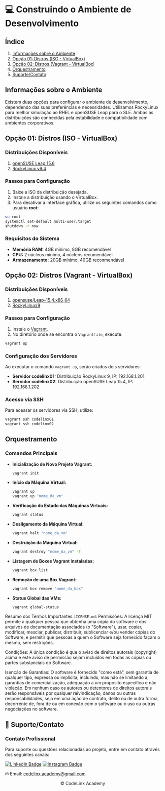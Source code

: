 # 💻 Construindo o Ambiente de Desenvolvimento

## Índice
1. [Informações sobre o Ambiente](#informacoes-sobre-o-ambiente)
2. [Opção 01: Distros (ISO - VirtualBox)](#distros-iso-virtualbox)
3. [Opção 02: Distros (Vagrant - VirtualBox)](#distros-vagrant-virtualbox)
4. [Orquestramento](#orquestramento)
5. [Suporte/Contato](#suporte-contato)

## <a id="informacoes-sobre-o-ambiente"></a> Informações sobre o Ambiente

Existem duas opções para configurar o ambiente de desenvolvimento, dependendo das suas preferências e necessidades. Utilizamos RockyLinux para melhor simulação ao RHEL e openSUSE Leap para o SLE. Ambas as distribuições são conhecidas pela estabilidade e compatibilidade com ambientes corporativos.

## <a id="distros-iso-virtualbox"></a> Opção 01: Distros (ISO - VirtualBox)

### Distribuições Disponíveis

1. [openSUSE Leap 15.6](https://get.opensuse.org/leap/15.6/)
2. [RockyLinux v9.4](https://rockylinux.org/download)

### Passos para Configuração

1. Baixe a ISO da distribuição desejada.
2. Instale a distribuição usando o VirtualBox.
3. Para desativar a interface gráfica, utilize os seguintes comandos como usuário **root**:

```bash
su root
systemctl set-default multi-user.target
shutdown -r now
```

### Requisitos do Sistema

- **Memória RAM:** 4GB mínimo, 8GB recomendável
- **CPU:** 2 núcleos mínimo, 4 núcleos recomendável
- **Armazenamento:** 20GB mínimo, 40GB reconmendável

## <a id="distros-vagrant-virtualbox"></a> Opção 02: Distros (Vagrant - VirtualBox)

### Distribuições Disponíveis

1. [opensuse/Leap-15.4.x86_64](https://app.vagrantup.com/opensuse/boxes/Leap-15.4.x86_64)
2. [RockyLinux/9](https://app.vagrantup.com/rockylinux/boxes/9)

### Passos para Configuração

1. Instale o [Vagrant](https://developer.hashicorp.com/vagrant/install?product_intent=vagrant).
2. No diretório onde se encontra o `Vagrantfile`, execute:

```bash
vagrant up
```

### Configuração dos Servidores

Ao executar o comando `vagrant up`, serão criados dois servidores:

- **Servidor codelinx01:** Distribuição RockyLinux 9, IP: 192.168.1.201
- **Servidor codelinx02:** Distribuição openSUSE Leap 15.4, IP: 192.168.1.202

### Acesso via SSH

Para acessar os servidores via SSH, utilize:

```bash
vagrant ssh codelinx01
vagrant ssh codelinx02
```

## <a id="orquestramento"></a> Orquestramento

### Comandos Principais

- **Inicialização de Novo Projeto Vagrant:**
  ```bash
  vagrant init
  ```
- **Início da Máquina Virtual:**
  ```bash
  vagrant up
  vagrant up "nome_da_vm"
  ```
- **Verificação do Estado das Máquinas Virtuais:**
  ```bash
  vagrant status
  ```
- **Desligamento da Máquina Virtual:**
  ```bash
  vagrant halt "nome_da_vm"
  ```
- **Destruição da Máquina Virtual:**
  ```bash
  vagrant destroy "nome_da_vm" -f
  ```
- **Listagem de Boxes Vagrant Instaladas:**
  ```bash
  vagrant box list
  ```
- **Remoção de uma Box Vagrant:**
  ```bash
  vagrant box remove "nome_da_box"
  ```
- **Status Global das VMs:**
  ```bash
  vagrant global-status
  ```

Resumo dos Termos Importantes `LICENSE.md`:
Permissões: A licença MIT permite a qualquer pessoa que obtenha uma cópia do software e dos arquivos de documentação associados (o "Software"), usar, copiar, modificar, mesclar, publicar, distribuir, sublicenciar e/ou vender cópias do Software, e permitir que pessoas a quem o Software seja fornecido façam o mesmo, sem restrições.

Condições: A única condição é que o aviso de direitos autorais (copyright) acima e este aviso de permissão sejam incluídos em todas as cópias ou partes substanciais do Software.

Isenção de Garantias: O software é fornecido "como está", sem garantia de qualquer tipo, expressa ou implícita, incluindo, mas não se limitando a, garantias de comercialização, adequação a um propósito específico e não violação. Em nenhum caso os autores ou detentores de direitos autorais serão responsáveis por qualquer reivindicação, danos ou outras responsabilidades, seja em uma ação de contrato, delito ou de outra forma, decorrente de, fora de ou em conexão com o software ou o uso ou outras negociações no software.

## <a id="suporte-contato"></a> 🤝 Suporte/Contato

### Contato Profissional

Para suporte ou questões relacionadas ao projeto, entre em contato através dos seguintes canais:

[![LinkedIn Badge](https://img.shields.io/static/v1?style=for-the-badge&message=LinkedIn&color=0A66C2&logo=LinkedIn&logoColor=FFFFFF&label=)](https://www.linkedin.com/in/ihanmessias/)
[![Instagram Badge](https://img.shields.io/badge/Instagram-E4405F?style=for-the-badge&logo=instagram&logoColor=white)](https://www.instagram.com/ihan.py/)

✉ Email: codelinx.academy@gmail.com

<p align="center">© CodeLinx Academy</p>